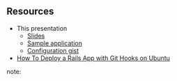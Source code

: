 ##  Resources

* This presentation
  * [Slides](https://github.com/atomaka/deploying-rails-app)
  * [Sample application](https://github.com/atomaka/jokes-rails)
  * [Configuration gist](https://gist.github.com/atomaka/d104019ffe3aa35bcd39)
* [How To Deploy a Rails App with Git Hooks on Ubuntu](https://www.digitalocean.com/community/tutorials/how-to-deploy-a-rails-app-with-git-hooks-on-ubuntu-14-04?utm_content=bufferacb29&utm_medium=social&utm_source=twitter.com&utm_campaign=buffer)

note:
